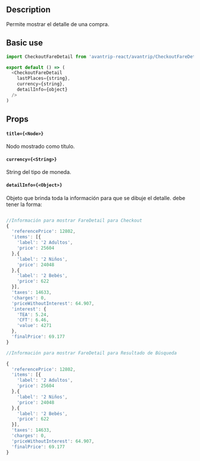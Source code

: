## Description
Permite mostrar el detalle de una compra.

## Basic use

```javascript
import CheckoutFareDetail from 'avantrip-react/avantrip/CheckoutFareDetail';

export default () => (
  <CheckoutFareDetail
    lastPlaces={string},
    currency={string},
    detailInfo={object}
  />
)
```


## Props

#### `title={<Node>}`
Nodo mostrado como título.

#### `currency={<String>}`
String del tipo de moneda.

#### `detailInfo={<Object>}`
Objeto que brinda toda la información para que se dibuje el
detalle. debe tener la forma:

```javascript

//Información para mostrar FareDetail para Checkout
{
  'referencePrice': 12802,
  'items': [{
    'label': '2 Adultos',
    'price': 25604
  },{
    'label': '2 Niños',
    'price': 24048
  },{
    'label': '2 Bebés',
    'price': 622
  }],
  'taxes': 14633,
  'charges': 0,
  'priceWithoutInterest': 64.907,
  'interest': {
    'TEA': 5.24,
    'CFT': 6.46,
    'value': 4271
  },
  'finalPrice': 69.177
}

//Información para mostrar FareDetail para Resultado de Búsqueda

{
  'referencePrice': 12802,
  'items': [{
    'label': '2 Adultos',
    'price': 25604
  },{
    'label': '2 Niños',
    'price': 24048
  },{
    'label': '2 Bebés',
    'price': 622
  }],
  'taxes': 14633,
  'charges': 0,
  'priceWithoutInterest': 64.907,
  'finalPrice': 69.177
}
```
